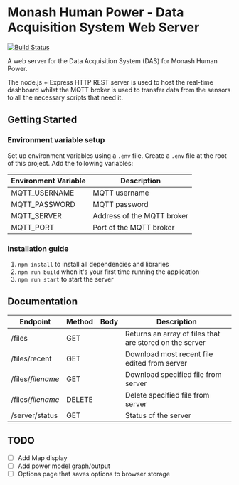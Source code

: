 # Monash Human Power - Data Acquisition System Web Server

[![Build Status](https://www.travis-ci.org/Monash-Human-Power/MHP-DAS-Web-Server.svg?branch=master)](https://www.travis-ci.org/Monash-Human-Power/MHP-DAS-Web-Server)

A web server for the Data Acquisition System (DAS) for Monash Human Power.

The node.js + Express HTTP REST server is used to host the real-time dashboard whilst the MQTT broker is used to transfer data from the sensors to all the necessary scripts that need it.

## Getting Started

### Environment variable setup

Set up environment variables using a `.env` file. Create a `.env` file at the root of this project. Add the following variables:

| Environment Variable | Description                |
| -------------------- | -------------------------- |
| MQTT_USERNAME        | MQTT username              |
| MQTT_PASSWORD        | MQTT password              |
| MQTT_SERVER          | Address of the MQTT broker |
| MQTT_PORT            | Port of the MQTT broker    |

### Installation guide

1. `npm install` to install all dependencies and libraries
2. `npm run build` when it's your first time running the application
3. `npm run start` to start the server

## Documentation

| Endpoint          | Method | Body | Description                                             |
| ----------------- | ------ | ---- | ------------------------------------------------------- |
| /files            | GET    |      | Returns an array of files that are stored on the server |
| /files/recent     | GET    |      | Download most recent file edited from server            |
| /files/_filename_ | GET    |      | Download specified file from server                     |
| /files/_filename_ | DELETE |      | Delete specified file from server                       |
| /server/status    | GET    |      | Status of the server                                    |

## TODO

- [ ] Add Map display
- [ ] Add power model graph/output
- [ ] Options page that saves options to browser storage
